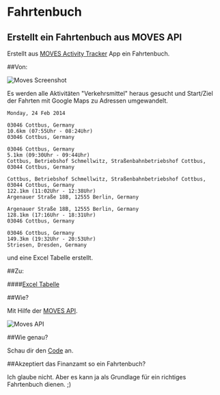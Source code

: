 Fahrtenbuch
========
Erstellt ein Fahrtenbuch aus MOVES API
------


Erstellt aus [MOVES Activity Tracker](http://www.moves-app.com/) App ein Fahrtenbuch.

##Von:

![Moves Screenshot](https://raw.github.com/balzer82/Fahrtenbuch/master/Moves-App-Screenshot.jpg)

Es werden alle Aktivitäten "Verkehrsmittel" heraus gesucht und Start/Ziel der Fahrten mit Google Maps zu Adressen umgewandelt.

```
Monday, 24 Feb 2014

03046 Cottbus, Germany
10.6km (07:55Uhr - 08:24Uhr)
03046 Cottbus, Germany

03046 Cottbus, Germany
5.1km (09:30Uhr - 09:44Uhr)
Cottbus, Betriebshof Schmellwitz, Straßenbahnbetriebshof Cottbus, 03044 Cottbus, Germany

Cottbus, Betriebshof Schmellwitz, Straßenbahnbetriebshof Cottbus, 03044 Cottbus, Germany
122.1km (11:02Uhr - 12:38Uhr)
Argenauer Straße 18B, 12555 Berlin, Germany

Argenauer Straße 18B, 12555 Berlin, Germany
128.1km (17:16Uhr - 18:31Uhr)
03046 Cottbus, Germany

03046 Cottbus, Germany
149.3km (19:32Uhr - 20:53Uhr)
Striesen, Dresden, Germany
```
und eine Excel Tabelle erstellt.

##Zu:

####[Excel Tabelle](https://github.com/balzer82/Fahrtenbuch/blob/master/Fahrtenbuch-2014.xlsx?raw=true)

##Wie?

Mit Hilfe der [MOVES API](https://dev.moves-app.com/).

![Moves API](https://dev.moves-app.com/assets/images/Connected-Apps-cloud.png)

##Wie genau?

Schau dir den [Code](http://nbviewer.ipython.org/github/balzer82/Fahrtenbuch/blob/master/Fahrtenbuch-Git.ipynb?create=1) an.

##Akzeptiert das Finanzamt so ein Fahrtenbuch?

Ich glaube nicht. Aber es kann ja als Grundlage für ein richtiges Fahrtenbuch dienen. ;)
